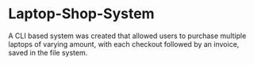 # Laptop-Shop-System
A CLI based system was created that allowed users to purchase multiple laptops of varying amount, with each checkout followed by an invoice, saved in the file system.
